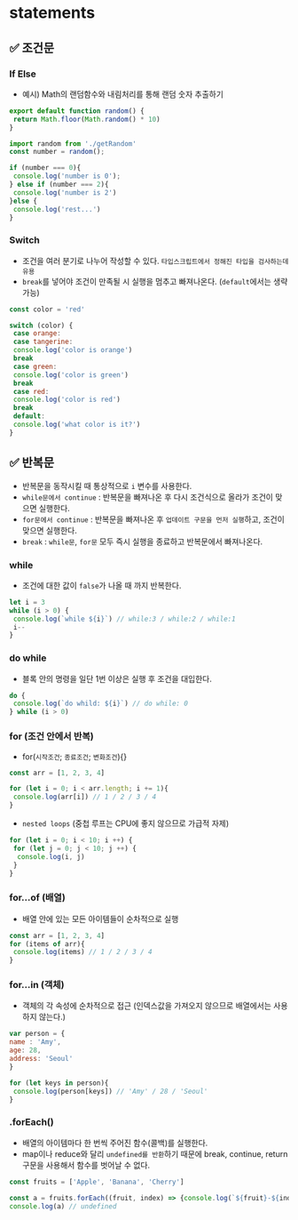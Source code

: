 # statements



## ✅ 조건문

### If Else

* 예시) Math의 랜덤함수와 내림처리를 통해 랜덤 숫자 추출하기

```js
export default function random() {
 return Math.floor(Math.random() * 10)
}

import random from './getRandom'
const number = random();
```

```js
if (number === 0){
 console.log('number is 0'); 
} else if (number === 2){
 console.log('number is 2')
}else {
 console.log('rest...')
}
```

### Switch

* 조건을 여러 분기로 나누어 작성할 수 있다. `타입스크립트에서 정해진 타입을 검사하는데 유용`
* `break`를 넣어야 조건이 만족될 시 실행을 멈추고 빠져나온다. (`default`에서는 생략 가능)

```js
const color = 'red'
```

```js
switch (color) {
 case orange:
 case tangerine:
 console.log('color is orange')
 break
 case green:
 console.log('color is green')
 break
 case red:
 console.log('color is red')
 break
 default:
 console.log('what color is it?')
}
```

## ✅ 반복문

* 반복문을 동작시킬 때 통상적으로 `i` 변수를 사용한다.
* `while문에서 continue` : 반복문을 빠져나온 후 다시 조건식으로 올라가 조건이 맞으면 실행한다.
* `for문에서 continue` : 반복문을 빠져나온 후 `업데이트 구문을 먼저 실행`하고, 조건이 맞으면 실행한다.
* `break` : `while문`, `for문` 모두 즉시 실행을 종료하고 반복문에서 빠져나온다.

### while

* 조건에 대한 값이 `false`가 나올 때 까지 반복한다.

```js
let i = 3
while (i > 0) {
 console.log(`while ${i}`) // while:3 / while:2 / while:1
 i--
}
```

### do while

* 블록 안의 명령을 일단 1번 이상은 실행 후 조건을 대입한다.

```js
do {
 console.log(`do whild: ${i}`) // do while: 0
} while (i > 0)
```

### for (조건 안에서 반복)

* for(`시작조건`; `종료조건`; `변화조건`){}

```js
const arr = [1, 2, 3, 4]

for (let i = 0; i < arr.length; i += 1){
 console.log(arr[i]) // 1 / 2 / 3 / 4
}
```

* `nested loops` (중첩 루프는 CPU에 좋지 않으므로 가급적 자제)

```js
for (let i = 0; i < 10; i ++) {
 for (let j = 0; j < 10; j ++) {
  console.log(i, j)
 }
}
```

### for...of (배열)

* 배열 안에 있는 모든 아이템들이 순차적으로 실행

```js
const arr = [1, 2, 3, 4]
for (items of arr){
 console.log(items) // 1 / 2 / 3 / 4
}
```

### for...in (객체)

* 객체의 각 속성에 순차적으로 접근 (인덱스값을 가져오지 않으므로 배열에서는 사용하지 않는다.)

```js
var person = {
name : 'Amy',
age: 28,
address: 'Seoul'
}
```

```js
for (let keys in person){
 console.log(person[keys]) // 'Amy' / 28 / 'Seoul'
}
```

### .forEach()

* 배열의 아이템마다 한 번씩 주어진 함수(콜백)를 실행한다.
* map이나 reduce와 달리 `undefined를 반환`하기 때문에 break, continue, return 구문을 사용해서 함수를 벗어날 수 없다.

```js
const fruits = ['Apple', 'Banana', 'Cherry']
```

```js
const a = fruits.forEach((fruit, index) => {console.log(`${fruit}-${index}`)}) // Apple-0 / Banana-1 / Cherry-2
console.log(a) // undefined
```
